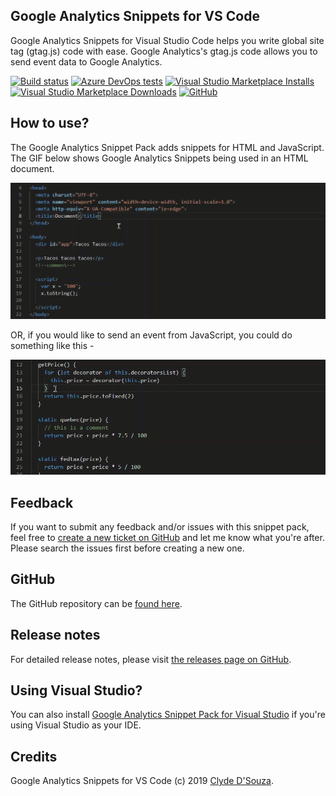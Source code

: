 ## Google Analytics Snippets for VS Code   
Google Analytics Snippets for Visual Studio Code helps you write global site tag (gtag.js) code with ease. Google Analytics's gtag.js code allows you to send event data to Google Analytics.  

[![Build status](https://clydedsouza.visualstudio.com/Google%20Analytics%20Snippet%20Pack/_apis/build/status/GA%20Snippets%20VS%20Code%20Master)](https://clydedsouza.visualstudio.com/Google%20Analytics%20Snippet%20Pack/_build/latest?definitionId=24)
[![Azure DevOps tests](https://img.shields.io/azure-devops/tests/clydedsouza/Google%20Analytics%20Snippet%20Pack/24.svg)](https://clydedsouza.visualstudio.com/Google%20Analytics%20Snippet%20Pack/_build/latest?definitionId=24) 
[![Visual Studio Marketplace Installs](https://img.shields.io/visual-studio-marketplace/i/clydedsouza.google-analytics-snippets-vscode.svg?color=green)](https://marketplace.visualstudio.com/items?itemName=clydedsouza.google-analytics-snippets-vscode) 
[![Visual Studio Marketplace Downloads](https://img.shields.io/visual-studio-marketplace/d/clydedsouza.google-analytics-snippets-vscode.svg?color=green)](https://marketplace.visualstudio.com/items?itemName=clydedsouza.google-analytics-snippets-vscode) 
[![GitHub](https://img.shields.io/github/license/clydedz/google-analytics-snippets-vscode.svg)](https://github.com/ClydeDz/google-analytics-snippets-vscode/)    

## How to use?  
The Google Analytics Snippet Pack adds snippets for HTML and JavaScript. The GIF below shows Google Analytics Snippets  being used in an HTML document.   

![GIF showing HTML Google Analytics Snippet Pack in use](https://raw.githubusercontent.com/ClydeDz/google-analytics-snippets-vscode/master/images/html-snippet-action.gif)

OR, if you would like to send an event from JavaScript, you could do something like this -

![GIF showing JavaScript Google Analytics Snippet Pack in use](https://raw.githubusercontent.com/ClydeDz/google-analytics-snippets-vscode/master/images/js-snippet-action.gif)

## Feedback   
If you want to submit any feedback and/or issues with this snippet pack, feel free to [create a new ticket on GitHub](https://github.com/ClydeDz/google-analytics-snippets-vscode/issues) and let me know what you're after. Please search the issues first before creating a new one. 

## GitHub    
The GitHub repository can be [found here](https://github.com/ClydeDz/google-analytics-snippets-vscode).   

## Release notes
For detailed release notes, please visit [the releases page on GitHub](https://github.com/ClydeDz/google-analytics-snippets-vscode/releases).   

## Using Visual Studio?   
You can also install [Google Analytics Snippet Pack for Visual Studio](https://marketplace.visualstudio.com/items?itemName=clydedsouza.GoogleAnalyticsSnippetPack) if you're using Visual Studio as your IDE.

## Credits        
Google Analytics Snippets for VS Code (c) 2019 [Clyde D'Souza](https://clydedsouza.net/#/).
